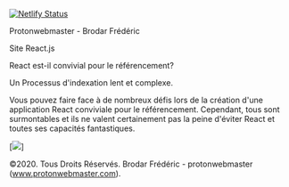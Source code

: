 [![Netlify Status](https://api.netlify.com/api/v1/badges/6418cf33-9138-49ba-92b5-04a5ee3300de/deploy-status)](https://app.netlify.com/sites/stupefied-snyder-249add/deploys)

Protonwebmaster - Brodar Frédéric

Site React.js

React est-il convivial pour le référencement?


Un Processus d'indexation lent et complexe.

Vous pouvez faire face à de nombreux défis lors de la création d'une application React conviviale pour le référencement. 
Cependant, tous sont surmontables et ils ne valent certainement pas la peine d'éviter React et toutes ses capacités fantastiques.


[<img src="https://blog.ippon.fr/content/images/2016/04/react-javascript.png" />]






©2020. Tous Droits Réservés. Brodar Frédéric - protonwebmaster (www.protonwebmaster.com).